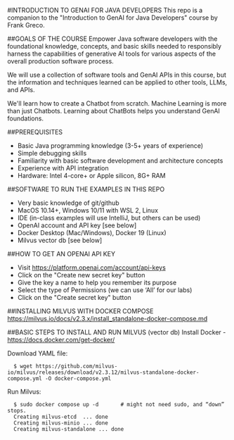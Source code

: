 #INTRODUCTION TO GENAI FOR JAVA DEVELOPERS
This repo is a companion to the "Introduction to GenAI for Java Developers" course by Frank Greco.

##GOALS OF THE COURSE
Empower Java software developers with the foundational knowledge, concepts, and basic skills needed to responsibly harness the capabilities of generative AI tools for various aspects of the overall production software process.

We will use a collection of software tools and GenAI APIs in this course, but the information and techniques learned can be applied to other tools, LLMs, and APIs.

We'll learn how to create a Chatbot from scratch. Machine Learning is more than just Chatbots. Learning about ChatBots helps you understand GenAI foundations.  


##PREREQUISITES
* Basic Java programming knowledge (3-5+ years of experience)
* Simple debugging skills
* Familiarity with basic software development and architecture concepts
* Experience with API integration
* Hardware: Intel 4-core+ or Apple silicon, 8G+ RAM

##SOFTWARE TO RUN THE EXAMPLES IN THIS REPO
* Very basic knowledge of git/github
* MacOS 10.14+, Windows 10/11 with WSL 2, Linux
* IDE (in-class examples will use IntelliJ, but others can be used)
* OpenAI account and API key [see below]
* Docker Desktop (Mac/Windows), Docker 19 (Linux)
* Milvus vector db [see below]

##HOW TO GET AN OPENAI API KEY
* Visit https://platform.openai.com/account/api-keys
* Click on the "Create new secret key" button
* Give the key a name to help you remember its purpose
* Select the type of Permissions (we can use ‘All’ for our labs)
* Click on the  "Create secret key" button

##INSTALLING MILVUS WITH DOCKER COMPOSE
  https://milvus.io/docs/v2.3.x/install_standalone-docker-compose.md

##BASIC STEPS TO INSTALL AND RUN MILVUS (vector db)
  Install Docker - https://docs.docker.com/get-docker/
  
  Download YAML file:
```
  $ wget https://github.com/milvus-io/milvus/releases/download/v2.3.12/milvus-standalone-docker-compose.yml -O docker-compose.yml
``` 
  Run Milvus:  
```
  $ sudo docker compose up -d		# might not need sudo, and “down” stops.
  Creating milvus-etcd  ... done
  Creating milvus-minio ... done
  Creating milvus-standalone ... done
```

